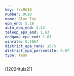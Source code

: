 ```yaml
---
key: frc9610
number: 9610
name: Blue Ivy
epa_end: 5.16
auto_epa_end: 2.52
teleop_epa_end: 1.63
endgame_epa_end: 1.01
winrate: 0.1667
district_epa_rank: 1675
district_epa_percentile: 0.07
type: Team
---
```

[[2024tuis2]]
